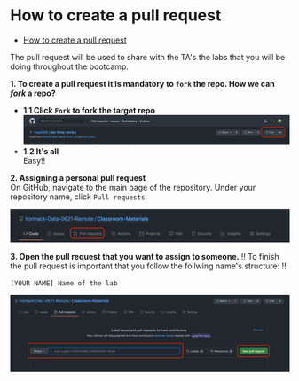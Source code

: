 # How to create a pull request

- [How to create a pull request](#how-to-create-a-pull-request)

The pull request will be used to share with the TA's the labs that you will be doing throughout the bootcamp. 

**1. To create a pull request it is mandatory to `fork` the repo. How we can *fork* a repo?** 

- **1.1 Click `Fork` to fork the target repo**  
![fork](https://github.com/Ironhack-Data-0621-Remote/GitHub_Basics/blob/main/Images/fork.png)
- **1.2 It's all**   
Easy!!

**2. Assigning a personal pull request**  
On GitHub, navigate to the main page of the repository.
Under your repository name, click `Pull requests`.

![pullrequest](https://github.com/Ironhack-Data-0621-Remote/GitHub_Basics/blob/main/Images/pull_request.png)  

**3. Open the pull request that you want to assign to someone.**
‼️ To finish the pull request is important that you follow the follwing name's structure: ‼️

    [YOUR NAME] Name of the lab

![pullrequest2](https://github.com/Ironhack-Data-0621-Remote/GitHub_Basics/blob/main/Images/set_pullrequest.png)
